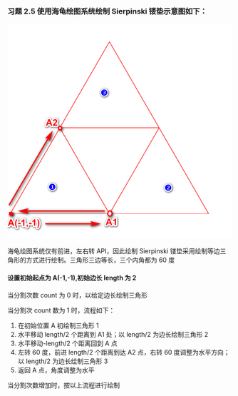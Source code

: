 ### 习题 2.5 使用海龟绘图系统绘制 Sierpinski 镂垫示意图如下：

![示意图](./flowChart.png)

海龟绘图系统仅有前进，左右转 API，因此绘制 Sierpinski 镂垫采用绘制等边三角形的方式进行绘制。三角形三边等长，三个内角都为 60 度

#### 设置初始起点为 A(-1,-1),初始边长 length 为 2

当分割次数 count 为 0 时，以给定边长绘制三角形

当分割次 count 数为 1 时，流程如下：

1.  在初始位置 A 初绘制三角形 1
2.  水平移动 length/2 个距离到 A1 处；以 length/2 为边长绘制三角形 2
3.  水平移动-length/2 个距离回到 A 点
4.  左转 60 度，前进 length/2 个距离到达 A2 点，右转 60 度调整为水平方向；以 length/2 为边长绘制三角形 3
5.  返回 A 点，角度调整为水平

当分割次数增加时，按以上流程进行绘制
